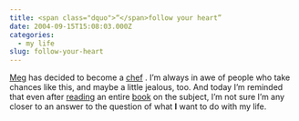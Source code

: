 ```yaml
---
title: <span class="dquo">“</span>follow your heart”
date: 2004-09-15T15:08:03.000Z
categories:
  - my life
slug: follow-your-heart
---
```

[Meg][1]  has decided to become a [chef][2] . I’m always in awe of people who take chances like this, and maybe a little jealous, too. And today I’m reminded that even after [reading][3]  an entire [book][4]  on the subject, I’m not sure I’m any closer to an answer to the question of what **I** want to do with my life.



 [1]: http://megnut.com
 [2]: http://www.megnut.com/2004/09/from-geek-to-chef
 [3]: http://yergler.net/blog/archives/2003/10/17/what-should-i-do-with-my-life
 [4]: http://www.amazon.com/exec/obidos/ASIN/0375507493/thelawofavera-20
